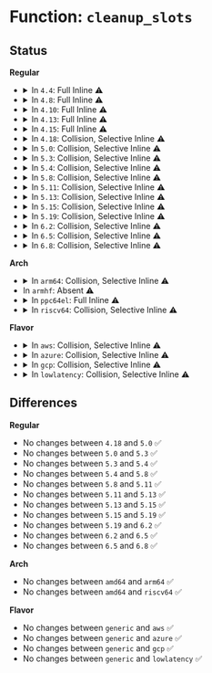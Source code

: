 # Function: <code>cleanup_slots</code>

## Status
<b>Regular</b>
<ul>
<li>
<details>
<summary>In <code>4.4</code>: Full Inline ⚠️</summary>

**Collision:** Unique Static

**Inline:** Full

**Transformation:** False

**Instances:**

```
In drivers/pci/hotplug/cpci_hotplug_core.c (ffffffff8144d022)
Location: drivers/pci/hotplug/cpci_hotplug_core.c:624
Inline: True
Inline callers:
  - drivers/pci/hotplug/cpci_hotplug_core.c:cpci_hp_unregister_controller
```
</details>
</li>
<li>
<details>
<summary>In <code>4.8</code>: Full Inline ⚠️</summary>

**Collision:** Unique Static

**Inline:** Full

**Transformation:** False

**Instances:**

```
In drivers/pci/hotplug/cpci_hotplug_core.c (ffffffff81499756)
Location: drivers/pci/hotplug/cpci_hotplug_core.c:624
Inline: True
Inline callers:
  - drivers/pci/hotplug/cpci_hotplug_core.c:cpci_hp_unregister_controller
```
</details>
</li>
<li>
<details>
<summary>In <code>4.10</code>: Full Inline ⚠️</summary>

**Collision:** Unique Static

**Inline:** Full

**Transformation:** False

**Instances:**

```
In drivers/pci/hotplug/cpci_hotplug_core.c (ffffffff814bb346)
Location: drivers/pci/hotplug/cpci_hotplug_core.c:624
Inline: True
Inline callers:
  - drivers/pci/hotplug/cpci_hotplug_core.c:cpci_hp_unregister_controller
```
</details>
</li>
<li>
<details>
<summary>In <code>4.13</code>: Full Inline ⚠️</summary>

**Collision:** Unique Static

**Inline:** Full

**Transformation:** False

**Instances:**

```
In drivers/pci/hotplug/cpci_hotplug_core.c (ffffffff814c5c36)
Location: drivers/pci/hotplug/cpci_hotplug_core.c:625
Inline: True
Inline callers:
  - drivers/pci/hotplug/cpci_hotplug_core.c:cpci_hp_unregister_controller
```
</details>
</li>
<li>
<details>
<summary>In <code>4.15</code>: Full Inline ⚠️</summary>

**Collision:** Unique Static

**Inline:** Full

**Transformation:** False

**Instances:**

```
In drivers/pci/hotplug/cpci_hotplug_core.c (ffffffff815061e6)
Location: drivers/pci/hotplug/cpci_hotplug_core.c:625
Inline: True
Inline callers:
  - drivers/pci/hotplug/cpci_hotplug_core.c:cpci_hp_unregister_controller
```
</details>
</li>
<li>
<details>
<summary>In <code>4.18</code>: Collision, Selective Inline ⚠️</summary>

```c
void cleanup_slots();
```

**Collision:** Static-Global Collision

**Inline:** Selective

**Transformation:** False

**Instances:**

```
In drivers/pci/hotplug/cpci_hotplug_core.c (ffffffff81537028)
Location: drivers/pci/hotplug/cpci_hotplug_core.c:611
Inline: True
Inline callers:
  - drivers/pci/hotplug/cpci_hotplug_core.c:cpci_hp_unregister_controller
```
```
In drivers/pci/hotplug/shpchp_core.c (ffffffff8153bdd0)
Location: drivers/pci/hotplug/shpchp_core.c:165
Inline: False
Direct callers:
  - drivers/pci/hotplug/shpchp_core.c:shpc_probe
  - drivers/pci/hotplug/shpchp_hpc.c:hpc_release_ctlr
```
**Symbols:**

```
ffffffff8153bdd0-ffffffff8153be5e: cleanup_slots (STB_GLOBAL)
```
</details>
</li>
<li>
<details>
<summary>In <code>5.0</code>: Collision, Selective Inline ⚠️</summary>

```c
void cleanup_slots();
```

**Collision:** Static-Global Collision

**Inline:** Selective

**Transformation:** False

**Instances:**

```
In drivers/pci/hotplug/cpci_hotplug_core.c (ffffffff8154e6fa)
Location: drivers/pci/hotplug/cpci_hotplug_core.c:547
Inline: True
Inline callers:
  - drivers/pci/hotplug/cpci_hotplug_core.c:cpci_hp_unregister_controller
```
```
In drivers/pci/hotplug/shpchp_core.c (ffffffff81553270)
Location: drivers/pci/hotplug/shpchp_core.c:130
Inline: False
Direct callers:
  - drivers/pci/hotplug/shpchp_hpc.c:hpc_release_ctlr
```
**Symbols:**

```
ffffffff81553270-ffffffff81553302: cleanup_slots (STB_GLOBAL)
```
</details>
</li>
<li>
<details>
<summary>In <code>5.3</code>: Collision, Selective Inline ⚠️</summary>

```c
void cleanup_slots();
```

**Collision:** Static-Global Collision

**Inline:** Selective

**Transformation:** False

**Instances:**

```
In drivers/pci/hotplug/cpci_hotplug_core.c (ffffffff8157e55a)
Location: drivers/pci/hotplug/cpci_hotplug_core.c:547
Inline: True
Inline callers:
  - drivers/pci/hotplug/cpci_hotplug_core.c:cpci_hp_unregister_controller
```
```
In drivers/pci/hotplug/shpchp_core.c (ffffffff81583110)
Location: drivers/pci/hotplug/shpchp_core.c:130
Inline: False
Direct callers:
  - drivers/pci/hotplug/shpchp_hpc.c:hpc_release_ctlr
```
**Symbols:**

```
ffffffff81583110-ffffffff815831a7: cleanup_slots (STB_GLOBAL)
```
</details>
</li>
<li>
<details>
<summary>In <code>5.4</code>: Collision, Selective Inline ⚠️</summary>

```c
void cleanup_slots();
```

**Collision:** Static-Global Collision

**Inline:** Selective

**Transformation:** False

**Instances:**

```
In drivers/pci/hotplug/cpci_hotplug_core.c (ffffffff8159ff9a)
Location: drivers/pci/hotplug/cpci_hotplug_core.c:547
Inline: True
Inline callers:
  - drivers/pci/hotplug/cpci_hotplug_core.c:cpci_hp_unregister_controller
```
```
In drivers/pci/hotplug/shpchp_core.c (ffffffff815a4af0)
Location: drivers/pci/hotplug/shpchp_core.c:130
Inline: False
Direct callers:
  - drivers/pci/hotplug/shpchp_hpc.c:hpc_release_ctlr
```
**Symbols:**

```
ffffffff815a4af0-ffffffff815a4b87: cleanup_slots (STB_GLOBAL)
```
</details>
</li>
<li>
<details>
<summary>In <code>5.8</code>: Collision, Selective Inline ⚠️</summary>

```c
void cleanup_slots();
```

**Collision:** Static-Global Collision

**Inline:** Selective

**Transformation:** False

**Instances:**

```
In drivers/pci/hotplug/cpci_hotplug_core.c (ffffffff81648ffa)
Location: drivers/pci/hotplug/cpci_hotplug_core.c:547
Inline: True
Inline callers:
  - drivers/pci/hotplug/cpci_hotplug_core.c:cpci_hp_unregister_controller
```
```
In drivers/pci/hotplug/shpchp_core.c (ffffffff8164d970)
Location: drivers/pci/hotplug/shpchp_core.c:130
Inline: False
Direct callers:
  - drivers/pci/hotplug/shpchp_core.c:shpc_probe
  - drivers/pci/hotplug/shpchp_hpc.c:hpc_release_ctlr
```
**Symbols:**

```
ffffffff8164d970-ffffffff8164da07: cleanup_slots (STB_GLOBAL)
```
</details>
</li>
<li>
<details>
<summary>In <code>5.11</code>: Collision, Selective Inline ⚠️</summary>

```c
void cleanup_slots();
```

**Collision:** Static-Global Collision

**Inline:** Selective

**Transformation:** False

**Instances:**

```
In drivers/pci/hotplug/cpci_hotplug_core.c (ffffffff8166e0ba)
Location: drivers/pci/hotplug/cpci_hotplug_core.c:547
Inline: True
Inline callers:
  - drivers/pci/hotplug/cpci_hotplug_core.c:cpci_hp_unregister_controller
```
```
In drivers/pci/hotplug/shpchp_core.c (ffffffff81671b30)
Location: drivers/pci/hotplug/shpchp_core.c:130
Inline: False
Direct callers:
  - drivers/pci/hotplug/shpchp_core.c:shpc_probe
  - drivers/pci/hotplug/shpchp_hpc.c:hpc_release_ctlr
```
**Symbols:**

```
ffffffff81671b30-ffffffff81671bc7: cleanup_slots (STB_GLOBAL)
```
</details>
</li>
<li>
<details>
<summary>In <code>5.13</code>: Collision, Selective Inline ⚠️</summary>

```c
void cleanup_slots();
```

**Collision:** Static-Global Collision

**Inline:** Selective

**Transformation:** False

**Instances:**

```
In drivers/pci/hotplug/cpci_hotplug_core.c (ffffffff8165060a)
Location: drivers/pci/hotplug/cpci_hotplug_core.c:547
Inline: True
Inline callers:
  - drivers/pci/hotplug/cpci_hotplug_core.c:cpci_hp_unregister_controller
```
```
In drivers/pci/hotplug/shpchp_core.c (ffffffff81654040)
Location: drivers/pci/hotplug/shpchp_core.c:130
Inline: False
Direct callers:
  - drivers/pci/hotplug/shpchp_core.c:shpc_probe
  - drivers/pci/hotplug/shpchp_hpc.c:hpc_release_ctlr
```
**Symbols:**

```
ffffffff81654040-ffffffff816540d7: cleanup_slots (STB_GLOBAL)
```
</details>
</li>
<li>
<details>
<summary>In <code>5.15</code>: Collision, Selective Inline ⚠️</summary>

```c
void cleanup_slots();
```

**Collision:** Static-Global Collision

**Inline:** Selective

**Transformation:** False

**Instances:**

```
In drivers/pci/hotplug/cpci_hotplug_core.c (ffffffff816c234a)
Location: drivers/pci/hotplug/cpci_hotplug_core.c:547
Inline: True
Inline callers:
  - drivers/pci/hotplug/cpci_hotplug_core.c:cpci_hp_unregister_controller
```
```
In drivers/pci/hotplug/shpchp_core.c (ffffffff816c5e70)
Location: drivers/pci/hotplug/shpchp_core.c:130
Inline: False
Direct callers:
  - drivers/pci/hotplug/shpchp_core.c:shpc_probe
  - drivers/pci/hotplug/shpchp_hpc.c:hpc_release_ctlr
```
**Symbols:**

```
ffffffff816c5e70-ffffffff816c5f07: cleanup_slots (STB_GLOBAL)
```
</details>
</li>
<li>
<details>
<summary>In <code>5.19</code>: Collision, Selective Inline ⚠️</summary>

```c
void cleanup_slots();
```

**Collision:** Static-Global Collision

**Inline:** Selective

**Transformation:** False

**Instances:**

```
In drivers/pci/hotplug/cpci_hotplug_core.c (ffffffff817e7c7a)
Location: drivers/pci/hotplug/cpci_hotplug_core.c:547
Inline: True
Inline callers:
  - drivers/pci/hotplug/cpci_hotplug_core.c:cpci_hp_unregister_controller
```
```
In drivers/pci/hotplug/shpchp_core.c (ffffffff817ebd50)
Location: drivers/pci/hotplug/shpchp_core.c:130
Inline: False
Direct callers:
  - drivers/pci/hotplug/shpchp_core.c:shpc_probe
  - drivers/pci/hotplug/shpchp_hpc.c:hpc_release_ctlr
```
**Symbols:**

```
ffffffff817ebd50-ffffffff817ebdeb: cleanup_slots (STB_GLOBAL)
```
</details>
</li>
<li>
<details>
<summary>In <code>6.2</code>: Collision, Selective Inline ⚠️</summary>

```c
void cleanup_slots();
```

**Collision:** Static-Global Collision

**Inline:** Selective

**Transformation:** False

**Instances:**

```
In drivers/pci/hotplug/cpci_hotplug_core.c (ffffffff8190d34a)
Location: drivers/pci/hotplug/cpci_hotplug_core.c:547
Inline: True
Inline callers:
  - drivers/pci/hotplug/cpci_hotplug_core.c:cpci_hp_unregister_controller
```
```
In drivers/pci/hotplug/shpchp_core.c (ffffffff81912430)
Location: drivers/pci/hotplug/shpchp_core.c:130
Inline: False
Direct callers:
  - drivers/pci/hotplug/shpchp_core.c:shpc_probe
  - drivers/pci/hotplug/shpchp_hpc.c:hpc_release_ctlr
```
**Symbols:**

```
ffffffff81912430-ffffffff819124cb: cleanup_slots (STB_GLOBAL)
```
</details>
</li>
<li>
<details>
<summary>In <code>6.5</code>: Collision, Selective Inline ⚠️</summary>

```c
void cleanup_slots();
```

**Collision:** Static-Global Collision

**Inline:** Selective

**Transformation:** False

**Instances:**

```
In drivers/pci/hotplug/cpci_hotplug_core.c (ffffffff819509ca)
Location: drivers/pci/hotplug/cpci_hotplug_core.c:547
Inline: True
Inline callers:
  - drivers/pci/hotplug/cpci_hotplug_core.c:cpci_hp_unregister_controller
```
```
In drivers/pci/hotplug/shpchp_core.c (ffffffff81955ac0)
Location: drivers/pci/hotplug/shpchp_core.c:129
Inline: False
Direct callers:
  - drivers/pci/hotplug/shpchp_core.c:shpc_probe
  - drivers/pci/hotplug/shpchp_hpc.c:hpc_release_ctlr
```
**Symbols:**

```
ffffffff81955ac0-ffffffff81955b5b: cleanup_slots (STB_GLOBAL)
```
</details>
</li>
<li>
<details>
<summary>In <code>6.8</code>: Collision, Selective Inline ⚠️</summary>

```c
void cleanup_slots();
```

**Collision:** Static-Global Collision

**Inline:** Selective

**Transformation:** False

**Instances:**

```
In drivers/pci/hotplug/cpci_hotplug_core.c (ffffffff81999e2a)
Location: drivers/pci/hotplug/cpci_hotplug_core.c:547
Inline: True
Inline callers:
  - drivers/pci/hotplug/cpci_hotplug_core.c:cpci_hp_unregister_controller
```
```
In drivers/pci/hotplug/shpchp_core.c (ffffffff8199efb0)
Location: drivers/pci/hotplug/shpchp_core.c:129
Inline: False
Direct callers:
  - drivers/pci/hotplug/shpchp_core.c:shpc_probe
  - drivers/pci/hotplug/shpchp_hpc.c:hpc_release_ctlr
```
**Symbols:**

```
ffffffff8199efb0-ffffffff8199f04b: cleanup_slots (STB_GLOBAL)
```
</details>
</li>
</ul>
<b>Arch</b>
<ul>
<li>
<details>
<summary>In <code>arm64</code>: Collision, Selective Inline ⚠️</summary>

```c
void cleanup_slots();
```

**Collision:** Static-Global Collision

**Inline:** Selective

**Transformation:** False

**Instances:**

```
In drivers/pci/hotplug/cpci_hotplug_core.c (ffff800010708580)
Location: drivers/pci/hotplug/cpci_hotplug_core.c:547
Inline: True
Inline callers:
  - drivers/pci/hotplug/cpci_hotplug_core.c:cpci_hp_unregister_controller
```
```
In drivers/pci/hotplug/shpchp_core.c (ffff80001070d850)
Location: drivers/pci/hotplug/shpchp_core.c:130
Inline: False
Direct callers:
  - drivers/pci/hotplug/shpchp_hpc.c:hpc_release_ctlr
```
**Symbols:**

```
ffff80001070d850-ffff80001070d8f0: cleanup_slots (STB_GLOBAL)
```
</details>
</li>
<li>
In <code>armhf</code>: Absent ⚠️
</li>
<li>
<details>
<summary>In <code>ppc64el</code>: Full Inline ⚠️</summary>

**Collision:** Unique Static

**Inline:** Full

**Transformation:** False

**Instances:**

```
In drivers/pci/hotplug/cpci_hotplug_core.c (c000000000880ffc)
Location: drivers/pci/hotplug/cpci_hotplug_core.c:547
Inline: True
Inline callers:
  - drivers/pci/hotplug/cpci_hotplug_core.c:cpci_hp_unregister_controller
```
</details>
</li>
<li>
<details>
<summary>In <code>riscv64</code>: Collision, Selective Inline ⚠️</summary>

```c
void cleanup_slots();
```

**Collision:** Static-Global Collision

**Inline:** Selective

**Transformation:** False

**Instances:**

```
In drivers/pci/hotplug/cpci_hotplug_core.c (ffffffe0004d5f58)
Location: drivers/pci/hotplug/cpci_hotplug_core.c:547
Inline: True
Inline callers:
  - drivers/pci/hotplug/cpci_hotplug_core.c:cpci_hp_unregister_controller
```
```
In drivers/pci/hotplug/shpchp_core.c (ffffffe0004d9f4c)
Location: drivers/pci/hotplug/shpchp_core.c:130
Inline: False
Direct callers:
  - drivers/pci/hotplug/shpchp_hpc.c:hpc_release_ctlr
```
**Symbols:**

```
ffffffe0004d9f4c-ffffffe0004d9fde: cleanup_slots (STB_GLOBAL)
```
</details>
</li>
</ul>
<b>Flavor</b>
<ul>
<li>
<details>
<summary>In <code>aws</code>: Collision, Selective Inline ⚠️</summary>

```c
void cleanup_slots();
```

**Collision:** Static-Global Collision

**Inline:** Selective

**Transformation:** False

**Instances:**

```
In drivers/pci/hotplug/cpci_hotplug_core.c (ffffffff815937aa)
Location: drivers/pci/hotplug/cpci_hotplug_core.c:547
Inline: True
Inline callers:
  - drivers/pci/hotplug/cpci_hotplug_core.c:cpci_hp_unregister_controller
```
```
In drivers/pci/hotplug/shpchp_core.c (ffffffff81598300)
Location: drivers/pci/hotplug/shpchp_core.c:130
Inline: False
Direct callers:
  - drivers/pci/hotplug/shpchp_hpc.c:hpc_release_ctlr
```
**Symbols:**

```
ffffffff81598300-ffffffff81598397: cleanup_slots (STB_GLOBAL)
```
</details>
</li>
<li>
<details>
<summary>In <code>azure</code>: Collision, Selective Inline ⚠️</summary>

```c
void cleanup_slots();
```

**Collision:** Static-Global Collision

**Inline:** Selective

**Transformation:** False

**Instances:**

```
In drivers/pci/hotplug/cpci_hotplug_core.c (ffffffff8158293a)
Location: drivers/pci/hotplug/cpci_hotplug_core.c:547
Inline: True
Inline callers:
  - drivers/pci/hotplug/cpci_hotplug_core.c:cpci_hp_unregister_controller
```
```
In drivers/pci/hotplug/shpchp_core.c (ffffffff81587490)
Location: drivers/pci/hotplug/shpchp_core.c:130
Inline: False
Direct callers:
  - drivers/pci/hotplug/shpchp_hpc.c:hpc_release_ctlr
```
**Symbols:**

```
ffffffff81587490-ffffffff81587527: cleanup_slots (STB_GLOBAL)
```
</details>
</li>
<li>
<details>
<summary>In <code>gcp</code>: Collision, Selective Inline ⚠️</summary>

```c
void cleanup_slots();
```

**Collision:** Static-Global Collision

**Inline:** Selective

**Transformation:** False

**Instances:**

```
In drivers/pci/hotplug/cpci_hotplug_core.c (ffffffff81593cea)
Location: drivers/pci/hotplug/cpci_hotplug_core.c:547
Inline: True
Inline callers:
  - drivers/pci/hotplug/cpci_hotplug_core.c:cpci_hp_unregister_controller
```
```
In drivers/pci/hotplug/shpchp_core.c (ffffffff81598840)
Location: drivers/pci/hotplug/shpchp_core.c:130
Inline: False
Direct callers:
  - drivers/pci/hotplug/shpchp_hpc.c:hpc_release_ctlr
```
**Symbols:**

```
ffffffff81598840-ffffffff815988d7: cleanup_slots (STB_GLOBAL)
```
</details>
</li>
<li>
<details>
<summary>In <code>lowlatency</code>: Collision, Selective Inline ⚠️</summary>

```c
void cleanup_slots();
```

**Collision:** Static-Global Collision

**Inline:** Selective

**Transformation:** False

**Instances:**

```
In drivers/pci/hotplug/cpci_hotplug_core.c (ffffffff815ae16a)
Location: drivers/pci/hotplug/cpci_hotplug_core.c:547
Inline: True
Inline callers:
  - drivers/pci/hotplug/cpci_hotplug_core.c:cpci_hp_unregister_controller
```
```
In drivers/pci/hotplug/shpchp_core.c (ffffffff815b2c80)
Location: drivers/pci/hotplug/shpchp_core.c:130
Inline: False
Direct callers:
  - drivers/pci/hotplug/shpchp_hpc.c:hpc_release_ctlr
```
**Symbols:**

```
ffffffff815b2c80-ffffffff815b2d17: cleanup_slots (STB_GLOBAL)
```
</details>
</li>
</ul>

## Differences
<b>Regular</b>
<ul>
<li>
No changes between <code>4.18</code> and <code>5.0</code> ✅
</li>
<li>
No changes between <code>5.0</code> and <code>5.3</code> ✅
</li>
<li>
No changes between <code>5.3</code> and <code>5.4</code> ✅
</li>
<li>
No changes between <code>5.4</code> and <code>5.8</code> ✅
</li>
<li>
No changes between <code>5.8</code> and <code>5.11</code> ✅
</li>
<li>
No changes between <code>5.11</code> and <code>5.13</code> ✅
</li>
<li>
No changes between <code>5.13</code> and <code>5.15</code> ✅
</li>
<li>
No changes between <code>5.15</code> and <code>5.19</code> ✅
</li>
<li>
No changes between <code>5.19</code> and <code>6.2</code> ✅
</li>
<li>
No changes between <code>6.2</code> and <code>6.5</code> ✅
</li>
<li>
No changes between <code>6.5</code> and <code>6.8</code> ✅
</li>
</ul>
<b>Arch</b>
<ul>
<li>
No changes between <code>amd64</code> and <code>arm64</code> ✅
</li>
<li>
No changes between <code>amd64</code> and <code>riscv64</code> ✅
</li>
</ul>
<b>Flavor</b>
<ul>
<li>
No changes between <code>generic</code> and <code>aws</code> ✅
</li>
<li>
No changes between <code>generic</code> and <code>azure</code> ✅
</li>
<li>
No changes between <code>generic</code> and <code>gcp</code> ✅
</li>
<li>
No changes between <code>generic</code> and <code>lowlatency</code> ✅
</li>
</ul>
